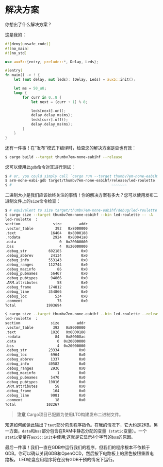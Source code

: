 # 解决方案

你想出了什么解决方案？

这是我的：

```rust
#![deny(unsafe_code)]
#![no_main]
#![no_std]

use aux5::{entry, prelude::*, Delay, Leds};

#[entry]
fn main() -> ! {
    let (mut delay, mut leds): (Delay, Leds) = aux5::init();

    let ms = 50_u8;
    loop {
        for curr in 0..8 {
            let next = (curr + 1) % 8;

            leds[next].on();
            delay.delay_ms(ms);
            leds[curr].off();
            delay.delay_ms(ms);
        }
    }
}
```

还有一件事！在“发布”模式下编译时，检查您的解决方案是否也有效：

```bash
$ cargo build --target thumbv7em-none-eabihf --release
```

您可以使用此`gdb`命令对其进行测试：

```bash
$ # or, you could simply call `cargo run --target thumbv7em-none-eabihf --release`
$ arm-none-eabi-gdb target/thumbv7em-none-eabihf/release/led-roulette
$ #                                              ~~~~~~~
```

二进制大小是我们应该始终关注的事情！你的解决方案有多大？您可以使用发布二进制文件上的`size`命令检查：

```bash
$ # equivalent to size target/thumbv7em-none-eabihf/debug/led-roulette
$ cargo size --target thumbv7em-none-eabihf --bin led-roulette -- -A
led-roulette  :
section               size        addr
.vector_table          392   0x8000000
.text                16404   0x8000188
.rodata               2924   0x80041a0
.data                    0  0x20000000
.bss                     4  0x20000000
.debug_str          602185         0x0
.debug_abbrev        24134         0x0
.debug_info         553143         0x0
.debug_ranges       112744         0x0
.debug_macinfo          86         0x0
.debug_pubnames      56467         0x0
.debug_pubtypes      94866         0x0
.ARM.attributes         58         0x0
.debug_frame        174812         0x0
.debug_line         354866         0x0
.debug_loc             534         0x0
.comment                75         0x0
Total              1993694

$ cargo size --target thumbv7em-none-eabihf --bin led-roulette --release -- -A
led-roulette  :
section              size        addr
.vector_table         392   0x8000000
.text                1826   0x8000188
.rodata                84   0x80008ac
.data                   0  0x20000000
.bss                    4  0x20000000
.debug_str          23334         0x0
.debug_loc           6964         0x0
.debug_abbrev        1337         0x0
.debug_info         40582         0x0
.debug_ranges        2936         0x0
.debug_macinfo          1         0x0
.debug_pubnames      5470         0x0
.debug_pubtypes     10016         0x0
.ARM.attributes        58         0x0
.debug_frame          164         0x0
.debug_line          9081         0x0
.comment               18         0x0
Total              102267
```

> **注意** Cargo项目已配置为使用LTO构建发布二进制文件。

知道如何阅读此输出？`text`部分包含程序指令。在我的情况下，它大约是2KB。另一方面，`data`和`bss`部分包含在RAM中静态分配的变量（`static`变量）。一个`static`变量在`aux5::init`中使用;这就是它显示4个字节的`bss`的原因。

最后一件事！我们一直在GDB中运行我们的程序，但我们的程序根本不依赖于GDB。你可以确认关闭GDB和OpenOCD，然后按下电路板上的黑色按钮重置电路板。 LED轮盘应用程序将在没有GDB干预的情况下运行。
